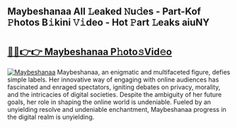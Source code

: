 ## Maybeshanaa All 𝙻eaked 𝙽u𝚍es - Part-Kof 𝙿hotos B𝚒kini 𝚅𝚒deo - Hot 𝙿art 𝙻eaks aiuNY

# <h2><a href="http://ld2o47.urlbe.top/?page=Maybeshanaa">🔗🔗👉👉 Maybeshanaa P𝚑oto𝚜Vid𝚎o</a></h2>

[![Maybeshanaa](https://i.imgur.com/eBuTRDB.gif)](http://ld2o47.urlbe.top/?page=Maybeshanaa)
Maybeshanaa, an enigmatic and multifaceted figure, defies simple labels. Her innovative way of engaging with online audiences has fascinated and enraged spectators, igniting debates on privacy, morality, and the intricacies of digital societies. Despite the ambiguity of her future goals, her role in shaping the online world is undeniable. Fueled by an unyielding resolve and undeniable enchantment, Maybeshanaa progress in the digital realm is unyielding.
